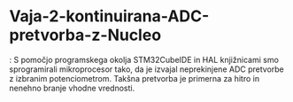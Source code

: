 # Vaja-2-kontinuirana-ADC-pretvorba-z-Nucleo
: S pomočjo programskega okolja STM32CubeIDE in HAL knjižnicami smo sprogramirali mikroprocesor  tako, da je izvajal neprekinjene ADC pretvorbe z izbranim potenciometrom. Takšna pretvorba je primerna za  hitro in nenehno branje vhodne vrednosti.
